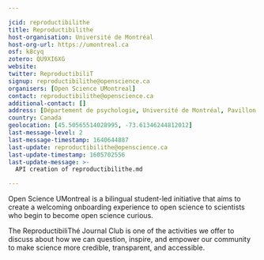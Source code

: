 ```yaml
---

jcid: reproductibilithe
title: Reproductibilithe
host-organisation: Université de Montréal
host-org-url: https://umontreal.ca
osf: k8cyq
zotero: QU9XI6XG
website: 
twitter: ReproductibiliT
signup: reproductibilithe@openscience.ca
organisers: [Open Science UMontreal]
contact: reproductibilithe@openscience.ca
additional-contact: []
address: [Département de psychologie, Université de Montréal, Pavillon Marie-Victorin, C. P. 6128, succursale Centre-ville, Montréal (Québec) H3C 3J7, CANADA]
country: Canada
geolocation: [45.50565514028995, -73.61346244812012]
last-message-level: 2
last-message-timestamp: 1640644887
last-update: reproductibilithe@openscience.ca
last-update-timestamp: 1605702556
last-update-message: >-
  API creation of reproductibilithe.md

---
```


Open Science UMontreal is a bilingual student-led initiative that aims to create a welcoming onboarding experience to open science to scientists who begin to become open science curious.

The ReproductibiliThé Journal Club is one of the activities we offer to discuss about how we can question, inspire, and empower our community to make science more credible, transparent, and accessible.
